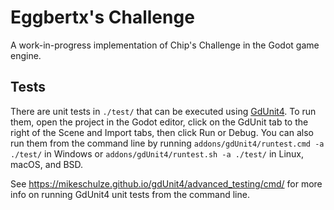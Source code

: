 # Eggbertx's Challenge

A work-in-progress implementation of Chip's Challenge in the Godot game engine.

<!-- ## Preview
![Preview](./level1demo.png)

The Godot theme used comes from [this](https://github.com/violinbg/godot-desktop-themes) repository, slightly modified to fix a couple minor issues. -->


## Tests
There are unit tests in `./test/` that can be executed using [GdUnit4](https://mikeschulze.github.io/gdUnit4/). To run them, open the project in the Godot editor, click on the GdUnit tab to the right of the Scene and Import tabs, then click Run or Debug.
You can also run them from the command line by running `addons/gdUnit4/runtest.cmd -a ./test/` in Windows or `addons/gdUnit4/runtest.sh -a ./test/` in Linux, macOS, and BSD.

See https://mikeschulze.github.io/gdUnit4/advanced_testing/cmd/ for more info on running GdUnit4 unit tests from the command line.

